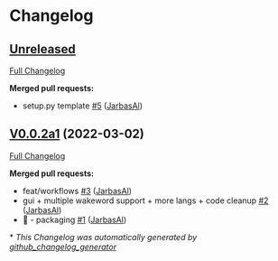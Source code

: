# Changelog

## [Unreleased](https://github.com/OpenVoiceOS/skill-ovos-naptime/tree/HEAD)

[Full Changelog](https://github.com/OpenVoiceOS/skill-ovos-naptime/compare/V0.0.2a1...HEAD)

**Merged pull requests:**

- setup.py template [\#5](https://github.com/OpenVoiceOS/skill-ovos-naptime/pull/5) ([JarbasAl](https://github.com/JarbasAl))

## [V0.0.2a1](https://github.com/OpenVoiceOS/skill-ovos-naptime/tree/V0.0.2a1) (2022-03-02)

[Full Changelog](https://github.com/OpenVoiceOS/skill-ovos-naptime/compare/5044eca5c1c0c1195f8c031aa4025967d75fdca0...V0.0.2a1)

**Merged pull requests:**

- feat/workflows [\#3](https://github.com/OpenVoiceOS/skill-ovos-naptime/pull/3) ([JarbasAl](https://github.com/JarbasAl))
- gui + multiple wakeword support + more langs + code cleanup [\#2](https://github.com/OpenVoiceOS/skill-ovos-naptime/pull/2) ([JarbasAl](https://github.com/JarbasAl))
- :tada: - packaging [\#1](https://github.com/OpenVoiceOS/skill-ovos-naptime/pull/1) ([JarbasAl](https://github.com/JarbasAl))



\* *This Changelog was automatically generated by [github_changelog_generator](https://github.com/github-changelog-generator/github-changelog-generator)*
